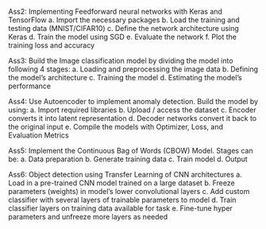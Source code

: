 Ass2: Implementing Feedforward neural networks with Keras and TensorFlow
      a. Import the necessary packages
      b. Load the training and testing data (MNIST/CIFAR10)
      c. Define the network architecture using Keras
      d. Train the model using SGD
      e. Evaluate the network
      f. Plot the training loss and accuracy

Ass3: Build the Image classification model by dividing the model into following 4
      stages:
      a. Loading and preprocessing the image data
      b. Defining the model’s architecture
      c. Training the model
      d. Estimating the model’s performance


Ass4: Use Autoencoder to implement anomaly detection. Build the model by using:
      a. Import required libraries
      b. Upload / access the dataset
      c. Encoder converts it into latent representation
      d. Decoder networks convert it back to the original input
      e. Compile the models with Optimizer, Loss, and Evaluation Metrics

Ass5: Implement the Continuous Bag of Words (CBOW) Model. Stages can be:
      a. Data preparation
      b. Generate training data
      c. Train model
      d. Output

Ass6: Object detection using Transfer Learning of CNN architectures
      a. Load in a pre-trained CNN model trained on a large dataset
      b. Freeze parameters (weights) in model’s lower convolutional layers
      c. Add custom classifier with several layers of trainable parameters to model
      d. Train classifier layers on training data available for task
      e. Fine-tune hyper parameters and unfreeze more layers as needed

